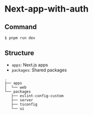 # Next-app-with-auth

## Command

```sh
$ pnpm run dev
```

## Structure

- `apps`: Next.js apps
- `packages`: Shared packages

```
.
├── apps
│  └── web
└── packages
   ├── eslint-config-custom
   ├── server
   ├── tsconfig
   └── ui
```
